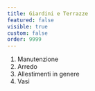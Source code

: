 ```yaml
---
title: Giardini e Terrazze
featured: false
visible: true
custom: false
order: 9999
---
```

1. Manutenzione
2. Arredo
3. Allestimenti in genere
4. Vasi
